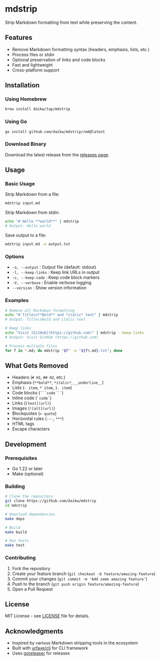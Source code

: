 # mdstrip

Strip Markdown formatting from text while preserving the content.

## Features

- Remove Markdown formatting syntax (headers, emphasis, lists, etc.)
- Process files or stdin
- Optional preservation of links and code blocks
- Fast and lightweight
- Cross-platform support

## Installation

### Using Homebrew

```bash
brew install daikw/tap/mdstrip
```

### Using Go

```bash
go install github.com/daikw/mdstrip/cmd@latest
```

### Download Binary

Download the latest release from the [releases page](https://github.com/daikw/mdstrip/releases).

## Usage

### Basic Usage

Strip Markdown from a file:
```bash
mdstrip input.md
```

Strip Markdown from stdin:
```bash
echo "# Hello **world**" | mdstrip
# Output: Hello world
```

Save output to a file:
```bash
mdstrip input.md -o output.txt
```

### Options

- `-o, --output` : Output file (default: stdout)
- `-l, --keep-links` : Keep link URLs in output
- `-c, --keep-code` : Keep code block markers
- `-V, --verbose` : Enable verbose logging
- `--version` : Show version information

### Examples

```bash
# Remove all Markdown formatting
echo "# Title\n**Bold** and *italic* text" | mdstrip
# Output: Title\nBold and italic text

# Keep links
echo "Visit [GitHub](https://github.com)" | mdstrip --keep-links
# Output: Visit GitHub (https://github.com)

# Process multiple files
for f in *.md; do mdstrip "$f" -o "${f%.md}.txt"; done
```

## What Gets Removed

- Headers (`# H1`, `## H2`, etc.)
- Emphasis (`**bold**`, `*italic*`, `__underline__`)
- Lists (`- item`, `* item`, `1. item`)
- Code blocks (` ```code``` `)
- Inline code (`` `code` ``)
- Links (`[text](url)`)
- Images (`![alt](url)`)
- Blockquotes (`> quote`)
- Horizontal rules (`---`, `***`)
- HTML tags
- Escape characters

## Development

### Prerequisites

- Go 1.22 or later
- Make (optional)

### Building

```bash
# Clone the repository
git clone https://github.com/daikw/mdstrip
cd mdstrip

# Download dependencies
make deps

# Build
make build

# Run tests
make test
```

### Contributing

1. Fork the repository
2. Create your feature branch (`git checkout -b feature/amazing-feature`)
3. Commit your changes (`git commit -m 'Add some amazing feature'`)
4. Push to the branch (`git push origin feature/amazing-feature`)
5. Open a Pull Request

## License

MIT License - see [LICENSE](LICENSE) file for details.

## Acknowledgments

- Inspired by various Markdown stripping tools in the ecosystem
- Built with [urfave/cli](https://github.com/urfave/cli) for CLI framework
- Uses [goreleaser](https://goreleaser.com/) for releases
